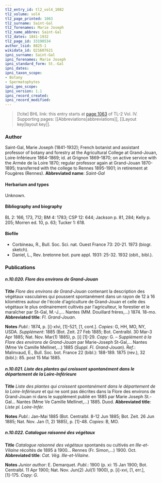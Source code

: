 ```yaml
---
tl2_entry_id: tl2_vol4_1082
tl2_volume: vol4
tl2_page_printed: 1063
tl2_surname: Saint-Gal
tl2_forenames: Marie Joseph
tl2_name_abbrev: Saint-Gal
tl2_dates: 1841-1932
tl2_page_id: 33190534
author_lsid: 8825-1
wikidata_id: Q21607621
ipni_surname: Saint-Gal
ipni_forenames: Marie Joseph
ipni_standard_form: St.-Gal
ipni_dates: 
ipni_taxon_scope: 
- Botany
- Spermatophytes
ipni_geo_scope: 
ipni_version: 1.1
ipni_record_created: 
ipni_record_modified:
---
```



> [!cite] BHL link: this entry starts at [page 1063](https://www.biodiversitylibrary.org/page/33190534) of TL-2 Vol. IV.
> Supporting pages: [[Abbreviations|abbreviations]], [[Layout key|layout key]].

### Author

Saint-Gal, Marie Joseph (1841-1932); French botanist and assistant professor of botany and forestry at the Agricultural College at Grand-Jouan, Loire-Inférieure 1864-1869; id. at Grignon 1869-1870; on active service with the Armée de la Loire 1870; regular professor again at Grand-Jouan 1870-1895; transferred with the college to Rennes 1895-1901; in retirement at Fougères (Rennes). 
**Abbreviated name**: *Saint-Gal*

#### Herbarium and types

Unknown.

#### Bibliography and biography

BL 2: 166, 173, 712; BM 4: 1783; CSP 12: 644; Jackson p. 81, 284; Kelly p. 205; Morren ed. 10, p. 63; Tucker 1: 618.

#### Biofile

- Corbineau, R., Bull. Soc. Sci. nat. Ouest France 73: 20-21. 1973 (biogr. sketch).
- Daniel, L., Rev. bretonne bot. pure appl. 1931: 25-32. 1932 (obit., bibl.).

### Publications

##### n.10.020. Flore des environs de Grand-Jouan

**Title**
*Flore des environs de Grand-Jouan* contenant la description des végétaux vasculaires qui poussent spontanément dans un rayon de 12 à 16 kilomètres autour de l'école d'agriculture de Grand-Jouan et celle des végétaux le plus ordinairement cultivés par l'agriculteur, le forestier et le maraîcher par St-Gal, M.-J.,... Nantes (MM. Douillard frères,...) 1874. 18-mo.
**Abbreviated title**: *Fl. Grand-Jouan*.

**Notes**
*Publ*.: 1874, p. \[i\]-xlvi, \[1\]-521, \[1, cont.\]. *Copies*: G, HH, MO, NY, USDA.
*Supplément*: 1885 (Bot. Zeit. 27 Feb 1885; Bot. Centralbl. 30 Mar-3 Apr 1885; Nat. Nov. Mar(1) 1885), p. \[i\] \[1\]-29. *Copy*: G. – *Supplément à la Flore des environs de Grand-Jouan* par Marie-Joseph St-Gal,... Nantes (Mme Ve Camille Mellinet,...) 1885 (*Suppl. Fl. Grand-Jouan*).
*Ref*.: Malinvaud, E., Bull. Soc. bot. France 22 (bibl.): 188-189. 1875 (rev.), 32 (bibl.): 85. post 15 Mai 1885.

##### n.10.021. Liste des plantes qui croissent spontanément dans le département de la Loire-Inférieure

**Title**
*Liste des plantes qui croissent spontanément dans le département de la Loire-Inférieure* et qui ne sont pas décrites dans la Flore des environs de Grand-Jouan ni dans le supplément publié en 1885 par Marie Joseph St.-Gal... Nantes (Mme Ve Camille Mellinet,...) 1885. Duod.
**Abbreviated title**: *Liste pl. Loire-Infér.*

**Notes**
*Publ*.: Jan-Mai 1885 (Bot. Centralbl. 8-12 Jun 1885;
Bot. Zeit. 26 Jun 1885; Nat. Nov. Jan (1, 2) 1885), p. \[1\]-48. *Copies*: B, MO.

##### n.10.022. Catalogue raisonné des végétaux

**Title**
*Catalogue raisonné des végétaux* spontanés ou cultivés *en Ille-et-Vilaine* récoltés de 1895 à 1900... Rennes (Fr. Simon,...) 1900. Oct.
**Abbreviated title**: *Cat. Vég. Ille-et-Vilaine*.

**Notes**
*Junior author*: E. Demarquet.
*Publ*.: 1900 (p. xi: 15 Jan 1900; Bot. Centralbl. 11 Apr 1900; Nat. Nov. Jun(2) Jul(1) 1900), p. \[i\]-xvi, \[1, err.\], \[1\]-175. *Copy*: *G*.

